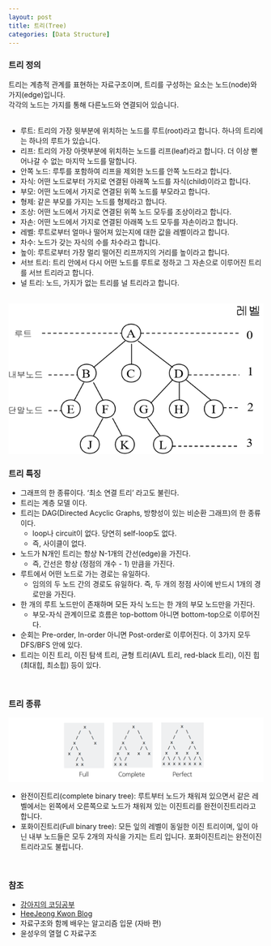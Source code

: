 ```yaml
---
layout: post
title: 트리(Tree)
categories: [Data Structure]
---
```


### 트리 정의

트리는 계층적 관계를 표현하는 자료구조이며, 트리를 구성하는 요소는 노드(node)와 가지(edge)입니다.  
각각의 노드는 가지를 통해 다른노드와 연결되어 있습니다.   
<br>
- 루트: 트리의 가장 윗부분에 위치하는 노드를 루트(root)라고 합니다. 하나의 트리에는 하나의 루트가 있습니다.   
- 리프: 트리의 가장 아랫부분에 위치하는 노드를 리프(leaf)라고 합니다. 더 이상 뻗어나갈 수 없는 마지막 노드를 말합니다.   
- 안쪽 노드: 루투를 포함하여 리프을 제외한 노드를 안쪽 노드라고 합니다.   
- 자식: 어떤 노드로부터 가지로 연결된 아래쪽 노드를 자식(child)이라고 합니다.
- 부모: 어떤 노드에서 가지로 연결된 위쪽 노드를 부모라고 합니다.
- 형제: 같은 부모를 가지는 노드를 형제라고 합니다.
- 조상: 어떤 노드에서 가지로 연결된 위쪽 노드 모두를 조상이라고 합니다.
- 자손: 어떤 노드에서 가지로 연결된 아래쪽 노드 모두를 자손이라고 합니다.
- 레벨: 루트로부터 얼마나 떨어져 있는지에 대한 값을 레벨이라고 합니다.
- 차수: 노드가 갖는 자식의 수를 차수라고 합니다.
- 높이: 루트로부터 가장 멀리 떨어진 리프까지의 거리를 높이라고 합니다.
- 서브 트리: 트리 안에서 다시 어떤 노드를 루트로 정하고 그 자손으로 이루어진 트리를 서브 트리라고 합니다.
- 널 트리: 노드, 가지가 없는 트리를 널 트리라고 합니다.   
<br>

<img src="/assets/images/data-structure/tree/tree.png" class="align-center" alt="tree">

### 트리 특징

- 그래프의 한 종류이다. ‘최소 연결 트리’ 라고도 불린다.
- 트리는 계층 모델 이다.
- 트리는 DAG(Directed Acyclic Graphs, 방향성이 있는 비순환 그래프)의 한 종류이다.
  - loop나 circuit이 없다. 당연히 self-loop도 없다.
  - 즉, 사이클이 없다.
- 노드가 N개인 트리는 항상 N-1개의 간선(edge)을 가진다.
  - 즉, 간선은 항상 (정점의 개수 - 1) 만큼을 가진다.
- 루트에서 어떤 노드로 가는 경로는 유일하다.
  - 임의의 두 노드 간의 경로도 유일하다. 즉, 두 개의 정점 사이에 반드시 1개의 경로만을 가진다.
- 한 개의 루트 노드만이 존재하며 모든 자식 노드는 한 개의 부모 노드만을 가진다.
  - 부모-자식 관계이므로 흐름은 top-bottom 아니면 bottom-top으로 이루어진다.
- 순회는 Pre-order, In-order 아니면 Post-order로 이루어진다. 이 3가지 모두 DFS/BFS 안에 있다.
- 트리는 이진 트리, 이진 탐색 트리, 균형 트리(AVL 트리, red-black 트리), 이진 힙(최대힙, 최소힙) 등이 있다.
<br>

### 트리 종류

<img src="/assets/images/data-structure/tree/tree-types.png" class="align-center" alt="tree-types">   
<br>

- 완전이진트리(complete binary tree): 루트부터 노드가 채워져 있으면서 같은 레벨에서는 왼쪽에서 오른쪽으로 노드가 채워져 있는 이진트리를 완전이진트리라고 합니다.
- 포화이진트리(Full binary tree): 모든 잎의 레벨이 동일한 이진 트리이며, 잎이 아닌 내부 노드들은 모두 2개의 자식을 가지는 트리 입니다. 포화이진트리는 완전이진트리라고도 불립니다.   
<br>

### 참조
- [강아지의 코딩공부](https://codingdog.tistory.com/entry/%EC%99%84%EC%A0%84%EC%9D%B4%EC%A7%84%ED%8A%B8%EB%A6%AC-vs-%ED%8F%AC%ED%99%94%EC%9D%B4%EC%A7%84%ED%8A%B8%EB%A6%AC-%EC%9D%B4-%EB%91%98%EC%97%90-%EB%8C%80%ED%95%B4-%EC%95%8C%EC%95%84%EB%B4%85%EC%8B%9C%EB%8B%A4)
- [HeeJeong Kwon Blog](https://gmlwjd9405.github.io/2018/08/12/data-structure-tree.html)
- 자료구조와 함께 배우는 알고리즘 입문 (자바 편)
- 윤성우의 열혈 C 자료구조

